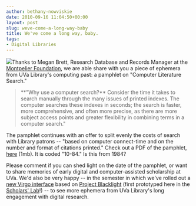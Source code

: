 ```yaml
---
author: bethany-nowviskie
date: 2010-09-16 11:04:50+00:00
layout: post
slug: weve-come-a-long-way-baby
title: We've come a long way, baby.
tags:
- Digital Libraries
---
```


[![](http://static.scholarslab.org/wp-content/uploads/2010/09/Screen-shot-2010-09-16-at-10.15.28-AM-124x300.png)](http://www.scholarslab.org/wp-content/uploads/2010/09/LiteratureSearching.pdf)Thanks to Megan Brett, Research Database and Records Manager at the [Montpelier Foundation](http://www.montpelier.org/), we are able share with you a piece of ephemera from UVa Library's computing past: a pamphlet on "Computer Literature Search."


<blockquote>**"Why use a computer search?** Consider the time it takes to search manually through the many issues of printed indexes. The computer searches these indexes in seconds; the search is faster, more comprehensive, and often more precise, as there are more subject access points and greater flexibility in combining terms in a computer search."</blockquote>


The pamphlet continues with an offer to split evenly the costs of search with Library patrons -- "based on computer connect-time and on the number and format of citations printed."  Check out a PDF of the pamphlet, [here](http://www.scholarslab.org/wp-content/uploads/2010/09/LiteratureSearching.pdf) (1mb).  It is coded "10-84." Is this from 1984? 

Please comment if you can shed light on the date of the pamphlet, or want to share memories of early digital and computer-assisted scholarship at UVa.  We'd also be very happy -- in the semester in which we've rolled out a [new Virgo interface](http://search.lib.virginia.edu) based on [Project Blacklight](http://projectblacklight.org) (first prototyped here in the [Scholars' Lab](http://scholarslab.org)!) -- to see more ephemera from UVa Library's long engagement with digital research.

